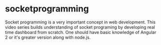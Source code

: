 # socketprogramming
Socket programming is a very important concept in web development. This video series builds understanding of socket programing by developing real time dashboard from scratch.  One should have basic knowledge of Angular 2 or it's greater version along with node.js. 

